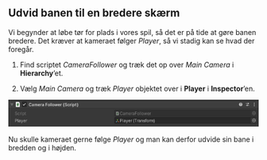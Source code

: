 ## Udvid banen til en bredere skærm

Vi begynder at løbe tør for plads i vores spil, så det er på tide at
gøre banen bredere. Det kræver at kameraet følger *Player*, så vi stadig
kan se hvad der foregår.

1.  Find scriptet *CameraFollower* og træk det op over *Main Camera* i
    **Hierarchy**’et.

2.  Vælg *Main Camera* og træk *Player* objektet over i **Player** i
    **Inspector**’en.

<img src="../media/image30.png"
style="width:5.61458in;height:0.56181in" />

Nu skulle kameraet gerne følge *Player* og man kan derfor udvide sin
bane i bredden og i højden.
